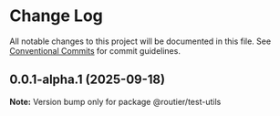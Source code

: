 # Change Log

All notable changes to this project will be documented in this file.
See [Conventional Commits](https://conventionalcommits.org) for commit guidelines.

## 0.0.1-alpha.1 (2025-09-18)

**Note:** Version bump only for package @routier/test-utils
